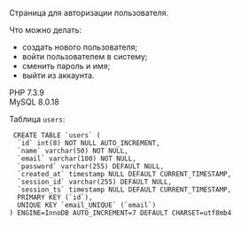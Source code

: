 Страница для авторизации пользователя.

Что можно делать:
- создать нового пользователя;
- войти пользователем в систему;
- сменить пароль и имя;
- выйти из аккаунта.

PHP 7.3.9 <BR>
MySQL 8.0.18
<BR>

Таблица `users`: <BR>
```mysql
 CREATE TABLE `users` (
  `id` int(8) NOT NULL AUTO_INCREMENT,
  `name` varchar(50) NOT NULL,
  `email` varchar(100) NOT NULL,
  `password` varchar(255) DEFAULT NULL,
  `created_at` timestamp NULL DEFAULT CURRENT_TIMESTAMP,
  `session_id` varchar(255) DEFAULT NULL,
  `session_ts` timestamp NULL DEFAULT CURRENT_TIMESTAMP,
  PRIMARY KEY (`id`),
  UNIQUE KEY `email_UNIQUE` (`email`)
) ENGINE=InnoDB AUTO_INCREMENT=7 DEFAULT CHARSET=utf8mb4
  ```
